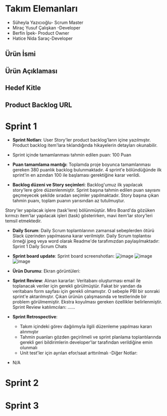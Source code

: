 # Takım Elemanları
  - Süheyla Yazıcıoğlu- Scrum Master
  - Miraç Yusuf Çalışkan -Developer
  - Berfin İpek- Product Owner
  - Hatice Nida Saraç-Developer
 ## Ürün İsmi


## Ürün Açıklaması

## Hedef Kitle

## Product Backlog URL

# Sprint 1
- **Sprint Notları**: User Story'ler product backlog'ların içine yazılmıştır. Product backlog item'lara tıklandığında hikayelerin detayları okunabilir.

- Sprint içinde tamamlanması tahmin edilen puan: 100 Puan

- **Puan tamamlama mantığı**: Toplamda proje boyunca tamamlanması gereken 380 puanlık backlog bulunmaktadır. 4 sprint'e bölündüğünde ilk sprint'in en azından 100 ile başlaması gerektiğine karar verildi.

- **Backlog düzeni ve Story seçimleri**: Backlog'umuz ilk yapılacak story'lere göre düzenlenmiştir. Sprint başına tahmin edilen puan sayısını geçmeyecek şekilde sıradan seçimler yapılmaktadır. Story başına çıkan tahmin puanı, toplam puanın yarısından az tutulmuştur.

Story'ler yapılacak işlere (task'lere) bölünmüştür. Miro Board'da gözüken kırmızı item'lar yapılacak işleri (task) gösterirken, mavi item'lar story'leri temsil etmektedir.

- **Daily Scrum**: Daily Scrum toplantılarının zamansal sebeplerden ötürü Slack üzerinden yapılmasına karar verilmiştir. Daily Scrum toplantısı örneği jpeg veya word olarak Readme'de tarafımızdan paylaşılmaktadır: Sprint 1 Daily Scrum Chats

- **Sprint board update**: Sprint board screenshotları:
![image](https://user-images.githubusercontent.com/82094661/165190120-b8d65414-c49a-4489-9cbe-8d85ba40f833.png)
![image](https://user-images.githubusercontent.com/82094661/165190127-65ca7df9-303e-4afe-be3a-a14c11d1139c.png)
![image](https://user-images.githubusercontent.com/82094661/165190140-f60819fe-ed14-4858-a914-e973180dd839.png)
- **Ürün Durumu**: Ekran görüntüleri:
- **Sprint Review**: Alınan kararlar: Veritabanı oluşturması email ile toplanacak veriler için gerekli görülmüştür. Fakat bir yandan da veritabanı form sayfası için gerekli olmamıştır. O sebeple PBI bir sonraki sprint'e aktarılmıştır. Çıkan ürünün çalışmasında ve testlerinde bir problem görülmemiştir. Ekstra koyulması gereken özellikler belirlenmiştir. Sprint Review katılımcıları: ......

- **Sprint Retrospective**:

  * Takım içindeki görev dağılımıyla ilgili düzenleme yapılması kararı alınmıştır
  * Tahmin puanları gözden geçirilmeli ve sprint planlama toplantılarında gerekli geri bildirimlerin developer'lar tarafından verildiğine emin olunmalı
  * Unit test'ler için ayrılan efor/saat arttırılmalı
-Diğer Notlar:

- N/A
# Sprint 2
# Sprint 3

